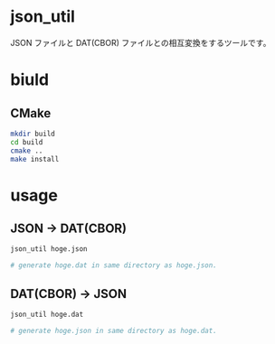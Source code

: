 # json_util

JSON ファイルと DAT(CBOR) ファイルとの相互変換をするツールです。

# biuld

## CMake
```bash
mkdir build
cd build
cmake ..
make install
```

# usage

## JSON -> DAT(CBOR)
```bash
json_util hoge.json

# generate hoge.dat in same directory as hoge.json.
```

## DAT(CBOR) -> JSON
```bash
json_util hoge.dat

# generate hoge.json in same directory as hoge.dat.
```
